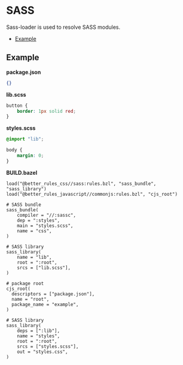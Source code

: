 # SASS

Sass-loader is used to resolve SASS modules.

<!-- START doctoc generated TOC please keep comment here to allow auto update -->
<!-- DON'T EDIT THIS SECTION, INSTEAD RE-RUN doctoc TO UPDATE -->

- [Example](#example)

<!-- END doctoc generated TOC please keep comment here to allow auto update -->

## Example


**package.json**

```json
{}
```

**lib.scss**

```scss
button {
    border: 1px solid red;
}
```

**styles.scss**

```scss
@import "lib";

body {
    margin: 0;
}
```

**BUILD.bazel**

```bzl
load("@better_rules_css//sass:rules.bzl", "sass_bundle", "sass_library")
load("@better_rules_javascript//commonjs:rules.bzl", "cjs_root")

# SASS bundle
sass_bundle(
    compiler = "//:sassc",
    dep = ":styles",
    main = "styles.scss",
    name = "css",
)

# SASS library
sass_library(
    name = "lib",
    root = ":root",
    srcs = ["lib.scss"],
)

# package root
cjs_root(
  descriptors = ["package.json"],
  name = "root",
  package_name = "example",
)

# SASS library
sass_library(
    deps = [":lib"],
    name = "styles",
    root = ":root",
    srcs = ["styles.scss"],
    out = "styles.css",
)
```
